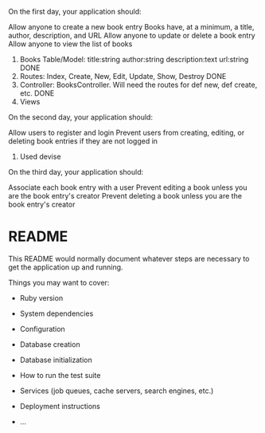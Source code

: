 On the first day, your application should:

Allow anyone to create a new book entry
Books have, at a minimum, a title, author, description, and URL
Allow anyone to update or delete a book entry
Allow anyone to view the list of books

1. Books Table/Model: title:string author:string description:text url:string DONE
2. Routes: Index, Create, New, Edit, Update, Show, Destroy DONE
3. Controller: BooksController. Will need the routes for def new, def create, etc. DONE
4. Views



On the second day, your application should:

Allow users to register and login
Prevent users from creating, editing, or deleting book entries if they are not logged in

1. Used devise 


On the third day, your application should:

Associate each book entry with a user
Prevent editing a book unless you are the book entry's creator
Prevent deleting a book unless you are the book entry's creator









# README

This README would normally document whatever steps are necessary to get the
application up and running.

Things you may want to cover:

* Ruby version

* System dependencies

* Configuration

* Database creation

* Database initialization

* How to run the test suite

* Services (job queues, cache servers, search engines, etc.)

* Deployment instructions

* ...
